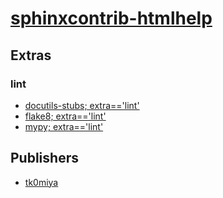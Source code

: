 # [sphinxcontrib-htmlhelp](https://pypi.org/project/sphinxcontrib-htmlhelp)


## Extras

### lint
- [docutils-stubs; extra=='lint'](packages/d/docutils-stubs.md)
- [flake8; extra=='lint'](packages/f/flake8.md)
- [mypy; extra=='lint'](packages/m/mypy.md)


## Publishers
- [tk0miya](https://pypi.org/user/tk0miya)

